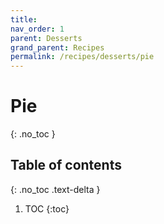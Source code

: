 ```yaml
---
title: 
nav_order: 1
parent: Desserts
grand_parent: Recipes
permalink: /recipes/desserts/pie
---
```


# Pie
{: .no_toc }

## Table of contents
{: .no_toc .text-delta }

1. TOC
{:toc}
